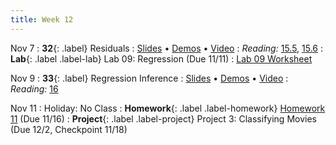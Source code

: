 ```yaml
---
title: Week 12
---
```

Nov 7
: **32**{: .label} Residuals
  : [Slides](#) &#8226; [Demos](#) &#8226; [Video](#)
: *Reading:* [15.5](#), [15.6](#)
: **Lab**{: .label .label-lab} Lab 09: Regression (Due 11/11)
  : [Lab 09 Worksheet](#)

Nov 9
: **33**{: .label} Regression Inference
  : [Slides](#) &#8226; [Demos](#) &#8226; [Video](#)
: *Reading:* [16](#)

Nov 11
: Holiday: No Class
: **Homework**{: .label .label-homework} [Homework 11](#) (Due 11/16)
: **Project**{: .label .label-project} Project 3: Classifying Movies (Due 12/2, Checkpoint 11/18)
